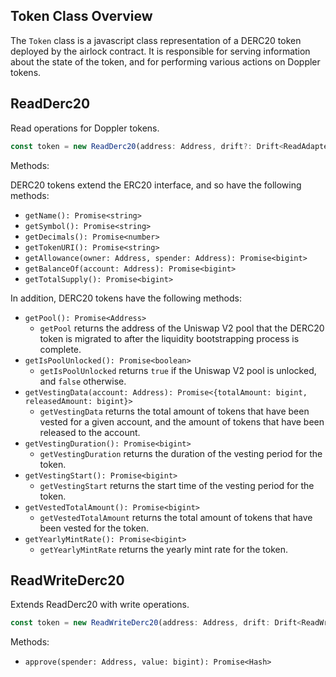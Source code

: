 ## Token Class Overview

The `Token` class is a javascript class representation of a DERC20 token deployed by the airlock contract. It is responsible for serving information about the state of the token, and for performing various actions on Doppler tokens.

## ReadDerc20

Read operations for Doppler tokens.

```typescript
const token = new ReadDerc20(address: Address, drift?: Drift<ReadAdapter>);
```

Methods:

DERC20 tokens extend the ERC20 interface, and so have the following methods:

- `getName(): Promise<string>`
- `getSymbol(): Promise<string>`
- `getDecimals(): Promise<number>`
- `getTokenURI(): Promise<string>`
- `getAllowance(owner: Address, spender: Address): Promise<bigint>`
- `getBalanceOf(account: Address): Promise<bigint>`
- `getTotalSupply(): Promise<bigint>`

In addition, DERC20 tokens have the following methods:

- `getPool(): Promise<Address>`
  - `getPool` returns the address of the Uniswap V2 pool that the DERC20 token is migrated to after the liquidity bootstrapping process is complete.
- `getIsPoolUnlocked(): Promise<boolean>`
  - `getIsPoolUnlocked` returns `true` if the Uniswap V2 pool is unlocked, and `false` otherwise.
- `getVestingData(account: Address): Promise<{totalAmount: bigint, releasedAmount: bigint}>`
  - `getVestingData` returns the total amount of tokens that have been vested for a given account, and the amount of tokens that have been released to the account.
- `getVestingDuration(): Promise<bigint>`
  - `getVestingDuration` returns the duration of the vesting period for the token.
- `getVestingStart(): Promise<bigint>`
  - `getVestingStart` returns the start time of the vesting period for the token.
- `getVestedTotalAmount(): Promise<bigint>`
  - `getVestedTotalAmount` returns the total amount of tokens that have been vested for the token.
- `getYearlyMintRate(): Promise<bigint>`
  - `getYearlyMintRate` returns the yearly mint rate for the token.

## ReadWriteDerc20

Extends ReadDerc20 with write operations.

```typescript
const token = new ReadWriteDerc20(address: Address, drift: Drift<ReadWriteAdapter>);
```

Methods:

- `approve(spender: Address, value: bigint): Promise<Hash>`
